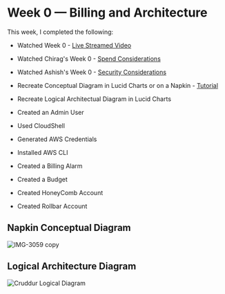 # Week 0 — Billing and Architecture

This week, I completed the following:
-   Watched Week 0 - [Live Streamed Video](https://www.youtube.com/watch?v=SG8blanhAOg&list=PLBfufR7vyJJ7k25byhRXJldB5AiwgNnWv&index=12)
-   Watched Chirag's Week 0 - [Spend Considerations](https://www.youtube.com/watch?v=OVw3RrlP-sI&list=PLBfufR7vyJJ7k25byhRXJldB5AiwgNnWv&index=13)
-   Watched Ashish's Week 0 - [Security Considerations](https://www.youtube.com/watch?v=4EMWBYVggQI&list=PLBfufR7vyJJ7k25byhRXJldB5AiwgNnWv&index=15)
-   Recreate Conceptual Diagram in Lucid Charts or on a Napkin - [Tutorial](https://www.youtube.com/watch?v=K6FDrI_tz0k&list=PLBfufR7vyJJ7k25byhRXJldB5AiwgNnWv&index=17)
   
-   Recreate Logical Architectual Diagram in Lucid Charts
-   Created an Admin User
-   Used CloudShell
-   Generated AWS Credentials
-   Installed AWS CLI
-   Created a Billing Alarm
-   Created a Budget 
-   Created HoneyComb Account
-   Created Rollbar Account
   
## Napkin Conceptual Diagram
![IMG-3059 copy](https://user-images.githubusercontent.com/47094201/222935285-511d2e9d-cf1c-4ca7-b200-697d2abc2524.jpg)



## Logical Architecture Diagram
![Cruddur Logical Diagram](https://user-images.githubusercontent.com/47094201/222935147-423bbcfe-d091-40cb-a117-2f4a9914109d.png)
